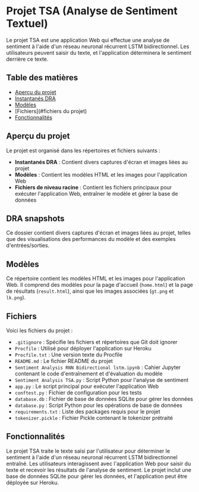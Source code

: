# Projet TSA (Analyse de Sentiment Textuel)

Le projet TSA est une application Web qui effectue une analyse de sentiment à l'aide d'un réseau neuronal récurrent LSTM bidirectionnel. Les utilisateurs peuvent saisir du texte, et l'application déterminera le sentiment derrière ce texte.

## Table des matières

- [Aperçu du projet](#aperçu-du-projet)
- [Instantanés DRA](#instantanés-dra)
- [Modèles](#modèles)
- [Fichiers](#fichiers du projet)
- [Fonctionnalités](#fonctionnalités)

## Aperçu du projet

Le projet est organisé dans les répertoires et fichiers suivants :

- **Instantanés DRA** : Contient divers captures d'écran et images liées au projet
- **Modèles** : Contient les modèles HTML et les images pour l'application Web
- **Fichiers de niveau racine** : Contient les fichiers principaux pour exécuter l'application Web, entraîner le modèle et gérer la base de données

## DRA snapshots

Ce dossier contient divers captures d'écran et images liées au projet, telles que des visualisations des performances du modèle et des exemples d'entrées/sorties.

## Modèles

Ce répertoire contient les modèles HTML et les images pour l'application Web. Il comprend des modèles pour la page d'accueil (`home.html`) et la page de résultats (`result.html`), ainsi que les images associées (`gt.png` et `lk.png`).

## Fichiers

Voici les fichiers du projet :

- `.gitignore` : Spécifie les fichiers et répertoires que Git doit ignorer
- `Procfile` : Utilisé pour déployer l'application sur Heroku
- `Procfile.txt` : Une version texte du Procfile
- `README.md` : Le fichier README du projet
- `Sentiment Analysis RNN Bidirectional lstm.ipynb` : Cahier Jupyter contenant le code d'entraînement et d'évaluation du modèle
- `Sentiment Analysis TSA.py` : Script Python pour l'analyse de sentiment
- `app.py` : Le script principal pour exécuter l'application Web
- `conftest.py` : Fichier de configuration pour les tests
- `database.db` : Fichier de base de données SQLite pour gérer les données
- `database.py` : Script Python pour les opérations de base de données
- `requirements.txt` : Liste des packages requis pour le projet
- `tokenizer.pickle` : Fichier Pickle contenant le tokenizer prétraité

## Fonctionnalités

Le projet TSA traite le texte saisi par l'utilisateur pour déterminer le sentiment à l'aide d'un réseau neuronal récurrent LSTM bidirectionnel entraîné. Les utilisateurs interagissent avec l'application Web pour saisir du texte et recevoir les résultats de l'analyse de sentiment. Le projet inclut une base de données SQLite pour gérer les données, et l'application peut être déployée sur Heroku.
